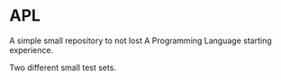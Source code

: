 # APL

A simple small repository to not lost A Programming Language starting experience.

Two different small test sets.